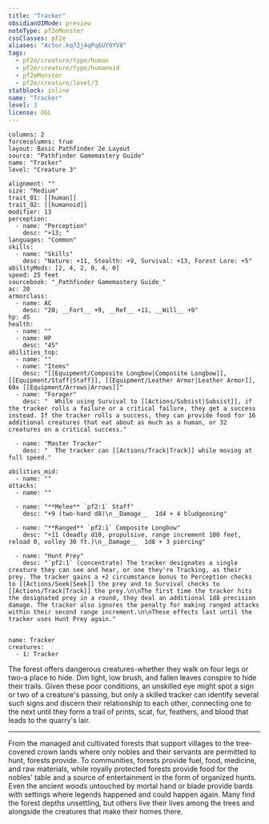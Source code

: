 ```yaml
---
title: "Tracker"
obsidianUIMode: preview
noteType: pf2eMonster
cssClasses: pf2e
aliases: "Actor.kq72j4qPq6UY9YV8" 
tags:
  - pf2e/creature/type/human
  - pf2e/creature/type/humanoid
  - pf2eMonster
  - pf2e/creature/level/3
statblock: inline
name: "Tracker"
level: 3
license: OGL
---
```


```statblock
columns: 2
forcecolumns: true
layout: Basic Pathfinder 2e Layout
source: "Pathfinder Gamemastery Guide"
name: "Tracker"
level: "Creature 3"

alignment: ""
size: "Medium"
trait_01: [[human]]
trait_02: [[humanoid]]
modifier: 13
perception:
  - name: "Perception"
    desc: "+13; "
languages: "Common"
skills:
  - name: "Skills"
    desc: "Nature: +11, Stealth: +9, Survival: +13, Forest Lore: +5"
abilityMods: [2, 4, 2, 0, 4, 0]
speed: 25 feet
sourcebook: "_Pathfinder Gamemastery Guide_"
ac: 20
armorclass:
  - name: AC
    desc: "20; __Fort__ +9, __Ref__ +11, __Will__ +9"
hp: 45
health:
  - name: ""
  - name: HP
    desc: "45"
abilities_top:
  - name: ""
  - name: "Items"
    desc: "[[Equipment/Composite Longbow|Composite Longbow]], [[Equipment/Staff|Staff]], [[Equipment/Leather Armor|Leather Armor]], 60x [[Equipment/Arrows|Arrows]]"
  - name: "Forager"
    desc: "  While using Survival to [[Actions/Subsist|Subsist]], if the tracker rolls a failure or a critical failure, they get a success instead. If the tracker rolls a success, they can provide food for 16 additional creatures that eat about as much as a human, or 32 creatures on a critical success."

  - name: "Master Tracker"
    desc: "  The tracker can [[Actions/Track|Track]] while moving at full speed."

abilities_mid:
  - name: ""
attacks:
  - name: ""

  - name: "**Melee** `pf2:1` Staff"
    desc: "+9 (two-hand d8)\n__Damage__  1d4 + 4 bludgeoning"

  - name: "**Ranged** `pf2:1` Composite Longbow"
    desc: "+11 (deadly d10, propulsive, range increment 100 feet, reload 0, volley 30 ft.)\n__Damage__  1d8 + 3 piercing"

  - name: "Hunt Prey"
    desc: "`pf2:1` (concentrate) The tracker designates a single creature they can see and hear, or one they're Tracking, as their prey. The tracker gains a +2 circumstance bonus to Perception checks to [[Actions/Seek|Seek]] the prey and to Survival checks to [[Actions/Track|Track]] the prey.\n\nThe first time the tracker hits the designated prey in a round, they deal an additional 1d8 precision damage. The tracker also ignores the penalty for making ranged attacks within their second range increment.\n\nThese effects last until the tracker uses Hunt Prey again."
 
```

```encounter-table
name: Tracker
creatures:
  - 1: Tracker
```



The forest offers dangerous creatures-whether they walk on four legs or two-a place to hide. Dim light, low brush, and fallen leaves conspire to hide their trails. Given these poor conditions, an unskilled eye might spot a sign or two of a creature's passing, but only a skilled tracker can identify several such signs and discern their relationship to each other, connecting one to the next until they form a trail of prints, scat, fur, feathers, and blood that leads to the quarry's lair.

* * *

From the managed and cultivated forests that support villages to the tree-covered crown lands where only nobles and their servants are permitted to hunt, forests provide. To communities, forests provide fuel, food, medicine, and raw materials, while royally protected forests provide food for the nobles' table and a source of entertainment in the form of organized hunts. Even the ancient woods untouched by mortal hand or blade provide bards with settings where legends happened and could happen again. Many find the forest depths unsettling, but others live their lives among the trees and alongside the creatures that make their homes there.
